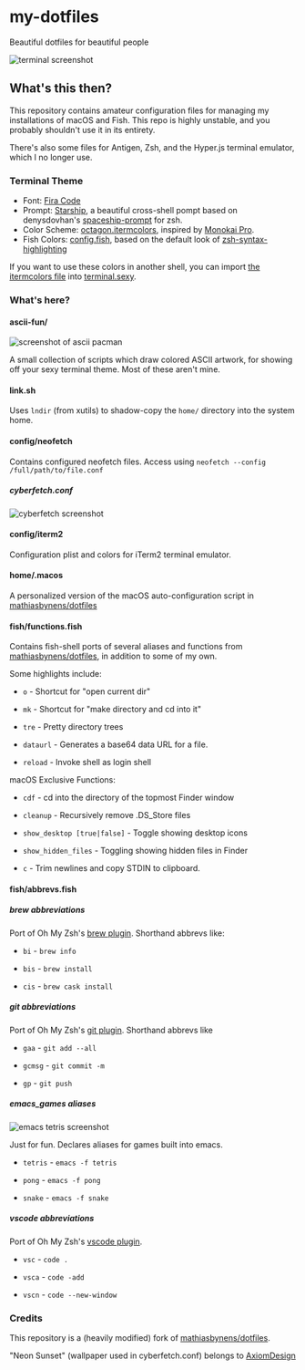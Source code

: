 # my-dotfiles

Beautiful dotfiles for beautiful people

![terminal screenshot](https://i.imgur.com/V6adKZ9.png) 

## What's this then?

This repository contains amateur configuration files for managing my installations of macOS and Fish. This repo is highly unstable, and you probably shouldn't use it in its entirety.

There's also some files for Antigen, Zsh, and the Hyper.js terminal emulator, which I no longer use.

### Terminal Theme

- Font: [Fira Code](https://github.com/tonsky/FiraCode)
- Prompt: [Starship](https://github.com/starship/starship), a beautiful cross-shell pompt based on denysdovhan's [spaceship-prompt](https://github.com/denysdovhan/spaceship-prompt) for zsh.
- Color Scheme: [octagon.itermcolors](config/iterm2/octagon.itermcolors), inspired by [Monokai Pro](https://monokai.pro/).
- Fish Colors: [config.fish](fish/config.fish), based on the default look of [zsh-syntax-highlighting](https://github.com/zsh-users/zsh-syntax-highlighting)

If you want to use these colors in another shell, you can import [the itermcolors file](config/iterm2/octagon.itermcolors) into [terminal.sexy](https://terminal.sexy).

### What's here?

#### ascii-fun/

![screenshot of ascii pacman](https://i.imgur.com/JjJyvJm.png)

A small collection of scripts which draw colored ASCII artwork, for showing off your sexy terminal theme. Most of these aren't mine.

#### link.sh

Uses `lndir` (from xutils) to shadow-copy the `home/` directory into the system home.

#### config/neofetch

Contains configured neofetch files. Access using `neofetch --config /full/path/to/file.conf`

##### cyberfetch.conf
![cyberfetch screenshot](https://i.imgur.com/0WAQ5os.png)

#### config/iterm2

Configuration plist and colors for iTerm2 terminal emulator.

#### home/.macos

A personalized version of the macOS auto-configuration script in [mathiasbynens/dotfiles](https://github.com/mathiasbynens/dotfiles)

#### fish/functions.fish

Contains fish-shell ports of several aliases and functions from [mathiasbynens/dotfiles](https://github.com/mathiasbynens/dotfiles), in addition to some of my own.

Some highlights include:

* `o` - Shortcut for "open current dir"

* `mk` - Shortcut for "make directory and cd into it"

* `tre` - Pretty directory trees

* `dataurl` - Generates a base64 data URL for a file.

* `reload` - Invoke shell as login shell

macOS Exclusive Functions:

* `cdf` - cd into the directory of the topmost Finder window

* `cleanup` - Recursively remove .DS_Store files

* `show_desktop [true|false]` - Toggle showing desktop icons

* `show_hidden_files` - Toggling showing hidden files in Finder

* `c` - Trim newlines and copy STDIN to clipboard.

#### fish/abbrevs.fish

##### brew abbreviations

Port of Oh My Zsh's [brew plugin](https://github.com/ohmyzsh/ohmyzsh/tree/master/plugins/brew). Shorthand abbrevs like:

* `bi` - `brew info`
  
* `bis` - `brew install`
  
* `cis` - `brew cask install`

##### git abbreviations

Port of Oh My Zsh's [git plugin](https://github.com/ohmyzsh/ohmyzsh/tree/master/plugins/brew). Shorthand abbrevs like 

* `gaa` - `git add --all`
  
* `gcmsg` - `git commit -m`
  
* `gp` - `git push`

##### emacs_games aliases

![emacs tetris screenshot](https://i.imgur.com/wnb3aHB.png)

Just for fun. Declares aliases for games built into emacs.

* `tetris` - `emacs -f tetris`

* `pong` - `emacs -f pong`

* `snake` - `emacs -f snake`

##### vscode abbreviations

Port of Oh My Zsh's [vscode plugin](https://github.com/ohmyzsh/ohmyzsh/tree/master/plugins/vscode).

* `vsc` - `code .`

* `vsca` - `code -add`

* `vscn` - `code --new-window`

### Credits

This repository is a (heavily modified) fork of [mathiasbynens/dotfiles](https://github.com/mathiasbynens/dotfiles).

"Neon Sunset" (wallpaper used in cyberfetch.conf) belongs to [AxiomDesign](https://www.deviantart.com/axiomdesign)
